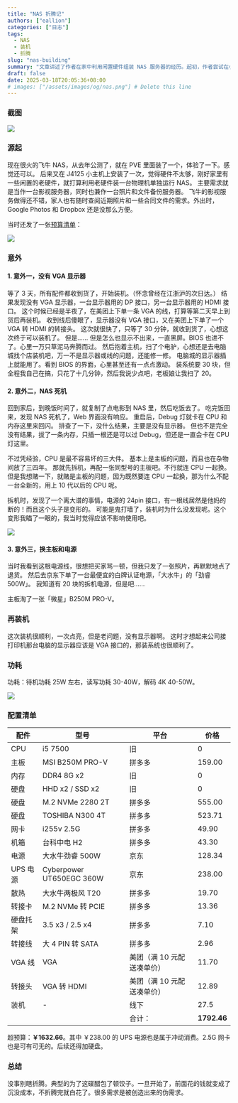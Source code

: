 ```yaml
---
title: "NAS 折腾记"
authors: ["eallion"]
categories: ["日志"]
tags: 
  - NAS
  - 装机
  - 折腾
slug: "nas-building"
summary: "文章讲述了作者在家中利用闲置硬件组装 NAS 服务器的经历。起初，作者尝试在小主机上安装飞牛 NAS，但因硬件不足而决定使用老旧硬件单独搭建一台物理机。过程中遇到多个意外，包括缺少 VGA 显示器、NAS 死机以及电源线断裂等问题。在解决这些困难后，最终成功完成了装机，并总结出“没事别瞎折腾”的经验教训。此外，文中还列出了详细的配置清单和预算超支情况。整个过程反映了 DIY 装机可能面临的挑战与不确定性，以及对技术细节处理的重要性。"
draft: false
date: 2025-03-18T20:05:36+08:00
# images: ["/assets/images/og/nas.png"] # Delete this line
---
```


### 截图

![](fnos.png)

### 源起

现在很火的飞牛 NAS，从去年公测了，就在 PVE 里面装了一个，体验了一下。感觉还可以。
后来又在 J4125 小主机上安装了一次，觉得硬件不太够，刚好家里有一些闲置的老硬件，就打算利用老硬件装一台物理机单独运行 NAS。
主要需求就是当作一台影视服务器，同时也兼作一台照片和文件备份服务器。
飞牛的影视服务做得还不错，家人也有随时查阅近期照片和一些合同文件的需求。外出时，Google Photos 和 Dropbox 还是没那么方便。

当时还发了一张[预算清单](https://e5n.cc/@eallion/114120432589048794)：

![](nas-yusuan.png)

### 意外

#### 1. 意外一，没有 VGA 显示器

等了 3 天，所有配件都收到货了，开始装机。（怀念曾经在江浙沪的次日达。）
结果发现没有 VGA 显示器，一台显示器用的 DP 接口，另一台显示器用的 HDMI 接口。
这个时候已经是半夜了，在美团上下单一条 VGA 的线，打算等第二天早上到货后再装机。
收到线后傻眼了，显示器没有 VGA 接口，又在美团上下单了一个 VGA 转 HDMI 的转接头。
这次就很快了，只等了 30 分钟，就收到货了，心想这次终于可以装机了。
但是……
但是怎么也显示不出来，一直黑屏。BIOS 也进不了。心里一万只草泥马奔腾而过。
然后抱着主机，扫了个电驴，心想还是去电脑城找个店装机吧，万一不是显示器或线的问题，还能修一修。
电脑城的显示器插上就能用了。看到 BIOS 的界面，心里甚至还有一点点激动。
装系统要 30 块，但全程我自己在搞，只花了十几分钟，然后我说少点吧，老板娘让我扫了 20。

#### 2. 意外二，NAS 死机

回到家后，到晚饭时间了，就复制了点电影到 NAS 里，然后吃饭去了。
吃完饭回来，发现 NAS 死机了，Web 界面没有响应。
重启后，Debug 灯就卡在 CPU 和 内存这里来回闪。
排查了一下，没什么结果，主要是没有显示器。
但也不是完全没有结果，拔了一条内存，只插一根还是可以过 Debug，但还是一直会卡在 CPU 灯这里。

不过凭经验，CPU 是最不容易坏的三大件。
基本上是主板的问题，而且也在杂物间放了三四年。
那就先拆机，再配一张同型号的主板吧。不行就连 CPU 一起换。
但是我想赌一下，就赌是主板的问题，因为既然要连 CPU 一起换，那为什么不配一台全新的，用上 10 代以后的 CPU 呢。

拆机时，发现了一个离大谱的事情，电源的 24pin 接口，有一根线居然是他妈的断的！而且这个头子是变形的。
可能是鬼打墙了，装机时为什么没发现呢。这个变形我瞄了一眼的，我当时觉得应该不影响使用吧。

![](nas-dianyuanxian.png)

#### 3. 意外三，换主板和电源

当时我看到这根电源线，很想把买家骂一顿，但我只发了一张照片，再默默地点了退货。
然后去京东下单了一台最便宜的白牌认证电源，「大水牛」的「劲睿 500W」。
我知道有 20 块的拆机电源，但是吧……

主板淘了一张「微星」B250M PRO-V。

### 再装机

这次装机很顺利，一次点亮，但是老问题，没有显示器啊。
这时才想起来公司接打印机那台电脑的显示器应该是 VGA 接口的，那装系统也很顺利了。

### 功耗

功耗：待机功耗 25W 左右，读写功耗 30-40W，解码 4K 40-50W。

![](nas-gonghao.jpg)

### 配置清单

| 配件     | 型号                     | 平台                       | 价格        |
| -------- | ------------------------ | -------------------------- | ----------- |
| CPU      | i5 7500                  | 旧                         | 0           |
| 主板     | MSI B250M PRO-V          | 拼多多                     | 159.00      |
| 内存     | DDR4 8G x2               | 旧                         | 0           |
| 硬盘     | HHD x2  / SSD x2         | 旧                         | 0           |
| 硬盘     | M.2 NVMe 2280 2T         | 拼多多                     | 555.00      |
| 硬盘     | TOSHIBA N300 4T          | 拼多多                     | 523.71      |
| 网卡     | i255v 2.5G               | 拼多多                     | 49.90       |
| 机箱     | 台科中电 H2              | 拼多多                     | 43.30       |
| 电源     | 大水牛劲睿 500W          | 京东                       | 128.34      |
| UPS 电源 | Cyberpower UT650EGC 360W | 京东                       | 238.00      |
| 散热     | 大水牛两极风 T20         | 拼多多                     | 19.70       |
| 转接卡   | M.2 NVMe 转 PCIE         | 拼多多                     | 13.36       |
| 硬盘托架 | 3.5 x3 / 2.5 x4          | 拼多多                     | 7.10        |
| 转接线   | 大 4 PIN 转 SATA         | 拼多多                     | 2.96        |
| VGA 线   | VGA                      | 美团（满 10 元配送凑单价） | 11.70       |
| 转接头   | VGA 转 HDMI              | 美团（满 10 元配送凑单价） | 12.89       |
| 装机     | -                        | 线下                       | 27.5        |
|          |                          | 合计：                     | **1792.46** |

超预算：**￥1632.66**。其中 ￥238.00 的 UPS 电源也是属于冲动消费。2.5G 网卡也是可有可无的。后续还得加硬盘。

### 总结

没事别瞎折腾。典型的为了这碟醋包了顿饺子。一旦开始了，前面花的钱就变成了沉没成本，不折腾完就白花了。很多需求是被创造出来的伪需求。
